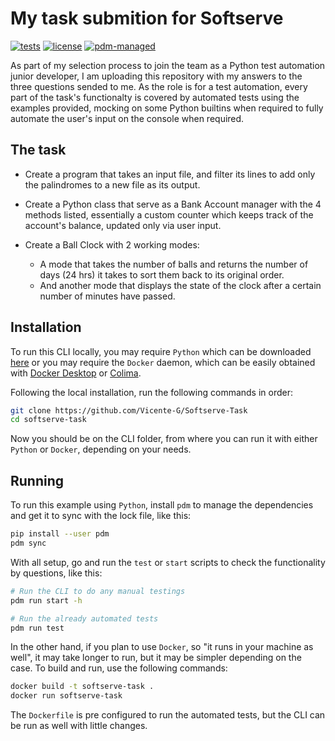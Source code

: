 # My task submition for Softserve

[![tests](https://github.com/Vicente-G/Softserve-Task/actions/workflows/ci.yml/badge.svg)](https://github.com/Vicente-G/Softserve-Task/actions/workflows/ci.yml)
[![license](https://img.shields.io/badge/license-MIT-purple.svg)](https://github.com/Vicente-G/Database-Model/blob/main/LICENSE)
[![pdm-managed](https://img.shields.io/endpoint?url=https%3A%2F%2Fcdn.jsdelivr.net%2Fgh%2Fpdm-project%2F.github%2Fbadge.json)](https://pdm-project.org)

As part of my selection process to join the team as a Python test automation junior developer, I am uploading this repository with my answers to the three questions sended to me. As the role is for a test automation, every part of the task's functionalty is covered by automated tests using the examples provided, mocking on some Python builtins when required to fully automate the user's input on the console when required.

## The task

* Create a program that takes an input file, and filter its lines to add only the palindromes to a new file as its output.

* Create a Python class that serve as a Bank Account manager with the 4 methods listed, essentially a custom counter which keeps track of the account's balance, updated only via user input.

* Create a Ball Clock with 2 working modes:
    * A mode that takes the number of balls and returns the number of days (24 hrs) it takes to sort them back to its original order.
    * And another mode that displays the state of the clock after a certain number of minutes have passed.


## Installation

To run this CLI locally, you may require `Python` which can be downloaded [here](https://www.python.org/downloads/) or you may require the `Docker` daemon, which can be easily obtained with [Docker Desktop](https://www.docker.com/products/docker-desktop/) or [Colima](https://github.com/abiosoft/colima).

Following the local installation, run the following commands in order:

```sh
git clone https://github.com/Vicente-G/Softserve-Task
cd softserve-task
```

Now you should be on the CLI folder, from where you can run it with either `Python` or `Docker`, depending on your needs.

## Running

To run this example using `Python`, install `pdm` to manage the dependencies and get it to sync with the lock file, like this:

```sh
pip install --user pdm
pdm sync
```

With all setup, go and run the `test` or `start` scripts to check the functionality by questions, like this:

```sh
# Run the CLI to do any manual testings
pdm run start -h
```
```sh
# Run the already automated tests
pdm run test
```

In the other hand, if you plan to use `Docker`, so "it runs in your machine as well", it may take longer to run, but it may be simpler depending on the case. To build and run, use the following commands:

```sh
docker build -t softserve-task .
docker run softserve-task
```

The `Dockerfile` is pre configured to run the automated tests, but the CLI can be run as well with little changes.

